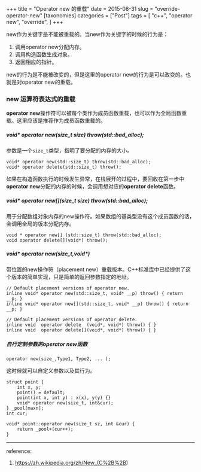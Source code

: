 +++
title = "Operator new 的重载"
date = 2015-08-31
slug = "override-operator-new"
[taxonomies]
categories = ["Post"]
tags = [
  "c++",
  "operator new",
  "override",
]
+++

<div class="article_content" id="article_contents_inner_5939899561" dir="ltr">
						<p>new作为关键字是不能被重载的。当new作为关键字的时候的行为是：</p>

<ol><li>调用operator new分配内存。  </li>
<li>调用构造函数生成对象。  </li>
<li>返回相应的指针。</li>
</ol><p>new的行为是不能被改变的，但是这里的operator new的行为是可以改变的。也就是对operator new的重载。</p>

<h3>new 运算符表达式的重载</h3>

<p><strong>operator new</strong>操作符可以被每个类作为成员函数重载，也可以作为全局函数重载。这里应该是推荐作为成员函数重载的。</p>

<h5><strong>void* operator new(size_t size) throw(std::bad_alloc);</strong></h5>

<p>参数是一个<code>size_t</code>类型，指明了要分配的内存的大小。</p>

<pre style="max-width: 1241px; overflow: auto;"><code>void* operator new(std::size_t) throw(std::bad_alloc);
void* operator delete(std::size_t) throw();
</code></pre>

<p>如果在构造函数执行的时候发生异常，在栈展开的过程中，要回收在第一步中<strong>operator new</strong>分配的内存的时候，会调用想对应的<strong>operator delete</strong>函数。</p>

<h5><strong>void* operator new[](size_t size) throw(std::bad_alloc);</strong></h5>

<p>用于分配数组对象内存的new操作符。如果数组的基类型没有这个成员函数的话，会调用全局的版本分配内存。</p>

<pre style="max-width: 1241px; overflow: auto;"><code>void * operator new[] (std::size_t) throw(std::bad_alloc);
void operator delete[](void*) throw();
</code></pre>

<h5><strong>void* operator new(size_t,void*)</strong></h5>

<p>带位置的new操作符（placement new）重载版本。C++标准库中已经提供了这个版本的简单实现，只是简单的返回参数指定的地址。</p>

<pre style="max-width: 1241px; overflow: auto;"><code>// Default placement versions of operator new.
inline void* operator new(std::size_t, void* __p) throw() { return __p; }
inline void* operator new[](std::size_t, void* __p) throw() { return __p; }

// Default placement versions of operator delete.
inline void  operator delete  (void*, void*) throw() { }
inline void  operator delete[](void*, void*) throw() { }
</code></pre>

<h5>自行定制参数的operator new函数</h5>

<pre style="max-width: 1241px; overflow: auto;"><code>operator new(size_,Type1, Type2, ... );
</code></pre>

<p>这时候就可以自定义参数以及其行为。</p>

<pre style="max-width: 1241px; overflow: auto;"><code>struct point {
    int x, y;
    point() = default;
    point(int x, int y) : x(x), y(y) {}
    void* operator new(size_t, int&amp;cur);
} _pool[maxn];
int cur;

void* point::operator new(size_t sz, int &amp;cur) {
    return _pool+(cur++);
}
</code></pre>

<hr><p>reference:</p>

<ol><li><a href="https://zh.wikipedia.org/zh/New_(C%2B%2B" target="_blank" class="underlink bluelink" tabindex="-1">https://zh.wikipedia.org/zh/New_(C%2B%2B</a>)</li>
</ol>
					<div style="clear:both;">
					</div>